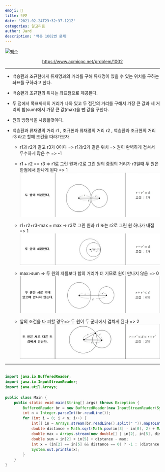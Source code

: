 ```yaml
---
emoji: 🧢
title: 터렛
date: '2021-02-24T23:32:37.121Z'
categories: 알고리즘
author: Jard
description: '백준 1002번 문제'
---
```


[![백준](https://d2gd6pc034wcta.cloudfront.net/images/logo@2x.png)](https://www.acmicpc.net/problem/1002)

<div style="text-align:center"><a href="https://www.acmicpc.net/problem/1002">https://www.acmicpc.net/problem/1002</a></div>

---

- 백승환과 조규현에게 류재명과의 거리를 구해 류재명이 있을 수 있는 위치를 구하는 좌표를 구하라고 한다.
- 백승환과 조규현의 위치는 좌표점으로 제공된다.
- 두 점에서 목표까지의 거리가 나와 있고 두 점간의 거리를 구해서 가장 큰 값과 세 거리의 합(sum)에서 가장 큰 값(max)을 뺀 값을 구한다.
- 원의 방정식을 사용할것이다.
- 백승환과 류재명의 거리 r1 , 조규현과 류재명의 거리 r2 , 백승환과 조규현의 거리 r3 라고 할때 조건을 따라가보자

  - r1과 r2가 같고 r3가 0이다 => r1과r2가 같은 위치 => 원이 완벽하게 겹쳐서 무수하게 많은 수 => -1

  - r1 + r2 == r3 => r1로 그린 원과 r2로 그린 원의 중점의 거리가 r3일때 두 원은 한점에서 만나게 된다 => 1
    ![](/media/ac1002/2.jpg)
  - r1+r2+r3-max = max => r3로 그린 원과 r1 또는 r2로 그린 원 하나가 내접 => 1
    ![](/media/ac1002/4.jpg)
  - max>sum => 두 원의 지름보다 합의 거리가 더 기므로 원이 만나지 않음 => 0
    ![](/media/ac1002/1.jpg)
  - 앞의 조건을 다 피할 경우=> 두 원이 두 군데에서 겹치게 된다 => 2
    ![](/media/ac1002/3.jpg)

---

```java

import java.io.BufferedReader;
import java.io.InputStreamReader;
import java.util.Arrays;

public class Main {
    public static void main(String[] args) throws Exception {
        BufferedReader br = new BufferedReader(new InputStreamReader(System.in));
        int n = Integer.parseInt(br.readLine());
        for (int i = 0; i < n; i++) {
            int[] in = Arrays.stream(br.readLine().split(" ")).mapToInt(Integer::valueOf).toArray();
            double distance = Math.sqrt(Math.pow(in[3] - in[0], 2) + Math.pow(in[1] - in[4], 2));
            double max = Arrays.stream(new double[] { in[2], in[5], distance }).max().getAsDouble();
            double sum = in[2] + in[5] + distance - max;
            int x = (in[2] == in[5] && distance == 0) ? -1 : (distance == in[2] + in[5] || sum == max) ? 1 : (max > sum) ? 0 : 2;
            System.out.println(x);
        }
    }
}

```
